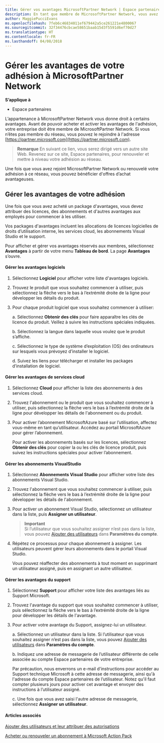 ```yaml
---
title: Gérer vos avantages MicrosoftPartner Network | Espace partenaires
description: En tant que membre de MicrosoftPartner Network, vous avez droit à certains avantages. Explique comment activer et gérer vos avantages en tant que membre sur l'Espace partenaires.
author: MaggiePucciEvans
ms.openlocfilehash: 7feb6c46834011ef679442a5ce261221e4800067
ms.sourcegitcommit: 32f34476cbcae58651baab15d3f5591d6ef70d27
ms.translationtype: HT
ms.contentlocale: fr-FR
ms.lasthandoff: 04/08/2018
---
```

# <a name="manage-your-microsoft-partner-network-membership-benefits"></a>Gérer les avantages de votre adhésion à MicrosoftPartner Network

**S’applique à**

-  Espace partenaires

L’appartenance à MicrosoftPartner Network vous donne droit à certains avantages. Avant de pouvoir acheter et activer les avantages de l'adhésion, votre entreprise doit être membre de MicrosoftPartner Network. Si vous n’êtes pas membre du réseau, vous pouvez le rejoindre à l'adresse [https://partner.microsoft.com](https://partner.microsoft.com).

>**Remarque** En suivant ce lien, vous serez dirigé vers un autre site Web. Revenez sur ce site, Espace partenaires, pour renouveler et mettre à niveau votre adhésion au réseau.

Une fois que vous avez rejoint MicrosoftPartner Network ou renouvelé votre adhésion à ce réseau, vous pouvez bénéficier d'offres d’achat avantageuses.


## <a name="manage-your-membership-benefits"></a>Gérer les avantages de votre adhésion

Une fois que vous avez acheté un package d'avantages, vous devez attribuer des licences, des abonnements et d'autres avantages aux employés pour commencer à les utiliser. 

Vos packages d'avantages incluent les allocations de licences logicielles de droits d’utilisation interne, les services cloud, les abonnements Visual Studio et le support. 

Pour afficher et gérer vos avantages réservés aux membres, sélectionnez **Avantages** à partir de votre menu **Tableau de bord**. La page **Avantages** s’ouvre. 

#### <a name="manage-software-benefits"></a>Gérer les avantages logiciels

1.  Sélectionnez **Logiciel** pour afficher votre liste d'avantages logiciels. 

2.  Trouvez le produit que vous souhaitez commencer à utiliser, puis sélectionnez la flèche vers le bas à l’extrémité droite de la ligne pour développer les détails du produit. 

3. Pour chaque produit logiciel que vous souhaitez commencer à utiliser:

    a. Sélectionnez **Obtenir des clés** pour faire apparaître les clés de licence du produit. Veillez à suivre les instructions spéciales indiquées.

    b. Sélectionnez la langue dans laquelle vous voulez que le produit s’affiche.

    c. Sélectionnez le type de système d’exploitation (OS) des ordinateurs sur lesquels vous prévoyez d’installer le logiciel.

    d. Suivez les liens pour télécharger et installer les packages d’installation de logiciel.


#### <a name="manage-cloud-services-benefits"></a>Gérer les avantages de services cloud

1. Sélectionnez **Cloud** pour afficher la liste des abonnements à des services cloud.

2. Trouvez l'abonnement ou le produit que vous souhaitez commencer à utiliser, puis sélectionnez la flèche vers le bas à l’extrémité droite de la ligne pour développer les détails de l'abonnement ou du produit. 

3. Pour activer l’abonnement MicrosoftAzure basé sur l’utilisation, affectez vous-même en tant qu’utilisateur. Accédez au portail MicrosoftAzure pour gérer l’abonnement.

    Pour activer les abonnements basés sur les licences, sélectionnez **Obtenir des clés** pour copier la ou les clés de licence produit, puis suivez les instructions spéciales pour activer l’abonnement.  


#### <a name="manage-visual-studio-subscriptions"></a>Gérer les abonnements VisualStudio

1. Sélectionnez **Abonnements Visual Studio** pour afficher votre liste des abonnements Visual Studio. 

2. Trouvez l'abonnement que vous souhaitez commencer à utiliser, puis sélectionnez la flèche vers le bas à l’extrémité droite de la ligne pour développer les détails de l'abonnement. 

3. Pour activer un abonnement Visual Studio, sélectionnez un utilisateur dans la liste, puis **Assigner un utilisateur**. 

    >**Important**<br>
Si l’utilisateur que vous souhaitez assigner n’est pas dans la liste, vous pouvez [Ajouter des utilisateurs](create-user-accounts-and-set-permissions.md) dans **Paramètres du compte**.

3. Répétez ce processus pour chaque abonnement à assigner. Les utilisateurs peuvent gérer leurs abonnements dans le portail Visual Studio. 

    Vous pouvez réaffecter des abonnements à tout moment en supprimant un utilisateur assigné, puis en assignant un autre utilisateur. 


#### <a name="manage-support-benefits"></a>Gérer les avantages du support

1. Sélectionnez **Support** pour afficher votre liste des avantages liés au Support Microsoft. 

2. Trouvez l'avantage du support que vous souhaitez commencer à utiliser, puis sélectionnez la flèche vers le bas à l’extrémité droite de la ligne pour développer les détails de l'avantage. 

3. Pour activer votre avantage du Support, assignez-lui un utilisateur. 
   
    a.  Sélectionnez un utilisateur dans la liste. Si l’utilisateur que vous souhaitez assigner n’est pas dans la liste, vous pouvez [Ajouter des utilisateurs](create-user-accounts-and-set-permissions.md) dans **Paramètres du compte**.

    b.  Indiquez une adresse de messagerie de l’utilisateur différente de celle associée au compte Espace partenaires de votre entreprise. 
    
    Par précaution, nous enverrons un e-mail d'instructions pour accéder au Support technique Microsoft à cette adresse de messagerie, ainsi qu'à l'adresse du compte Espace partenaires de l’utilisateur. Notez qu'il faut compter plusieurs jours pour activer cet avantage et envoyer des instructions à l’utilisateur assigné.    
    
    c.  Une fois que vous avez saisi l'autre adresse de messagerie, sélectionnez **Assigner un utilisateur**. 


#### <a name="see-also"></a>Articles associés

[Ajouter des utilisateurs et leur attribuer des autorisations](create-user-accounts-and-set-permissions.md)

[Acheter ou renouveler un abonnement à Microsoft Action Pack](mpn-get-action-pack.md)


